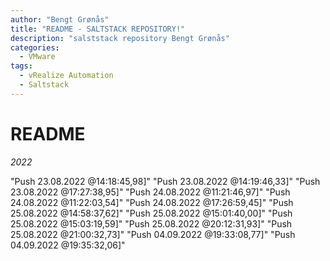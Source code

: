 ```yaml
---
author: "Bengt Grønås"
title: "README - SALTSTACK REPOSITORY!"
description: "salststack repository Bengt Grønås"
categories:
  - VMware
tags:
  - vRealize Automation
  - Saltstack
---
```


# README
*2022* 

"Push 23.08.2022 @14:18:45,98]"
"Push 23.08.2022 @14:19:46,33]"
"Push 23.08.2022 @17:27:38,95]"
"Push 24.08.2022 @11:21:46,97]"
"Push 24.08.2022 @11:22:03,54]"
"Push 24.08.2022 @17:26:59,45]"
"Push 25.08.2022 @14:58:37,62]"
"Push 25.08.2022 @15:01:40,00]"
"Push 25.08.2022 @15:03:19,59]"
"Push 25.08.2022 @20:12:31,93]"
"Push 25.08.2022 @21:00:32,73]"
"Push 04.09.2022 @19:33:08,77]"
"Push 04.09.2022 @19:35:32,06]"
